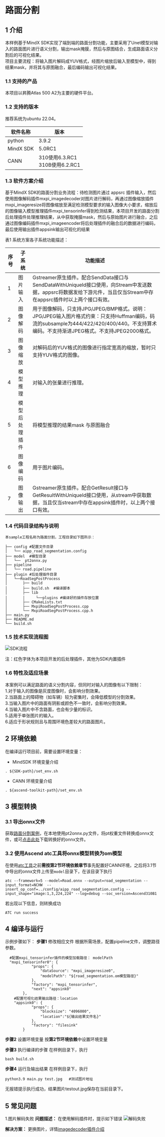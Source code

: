 ﻿
﻿
# 路面分割

## 1 介绍
本样例基于MindX SDK实现了端到端的路面分割功能，主要采用了Unet模型对输入的路面图片进行语义分割，输出mask掩膜，然后与原图结合，生成路面语义分割后的可视化结果。<br>
项目主要流程：将输入图片解码成YUV格式，经图片缩放后输入至模型中，得到结果mask，并将其与原图融合，最后编码输出可视化结果。

### 1.1 支持的产品
本项目以昇腾Atlas 500 A2为主要的硬件平台。


### 1.2 支持的版本
推荐系统为ubuntu 22.04。

| 软件名称 | 版本   |
| -------- | ------ |
| python    | 3.9.2     | 
| MindX SDK     |    5.0RC1    |
| CANN | 310使用6.3.RC1<br>310B使用6.2.RC1 |

### 1.3 软件方案介绍
基于MindX SDK的路面分割业务流程：待检测图片通过 appsrc 插件输入，然后使用图像解码插件mxpi_imagedecoder对图片进行解码，再通过图像缩放插件mxpi_imageresize将图像缩放至满足检测模型要求的输入图像大小要求，缩放后的图像输入模型推理插件mxpi_tensorinfer得到检测结果，本项目开发的路面分割后处理插件处理推理结果，从中获取掩膜mask，然后与原始图片进行融合，之后通过图像编码插件mxpi_imageencoder将后处理插件的融合后的数据进行编码，最后使用输出插件appsink输出可视化的结果

表1 系统方案各子系统功能描述：

| 序号 |  子系统  | 功能描述     |
| ---- | ------   | ------------ |
| 1    | 图片输入  | 	Gstreamer原生插件。配合SendData接口与SendDataWithUniqueId接口使用，向Stream中发送数据，appsrc将数据发给下游元件，当且仅当Stream中存在appsrc插件时以上两个接口有效。 |
| 2    | 图像解码    | 用于图像解码，只支持JPG/JPEG/BMP格式。说明：JPG/JPEG输入图片格式约束：只支持Huffman编码，码流的subsample为444/422/420/400/440。不支持算术编码。不支持渐进JPEG格式。不支持JPEG2000格式。 |
| 3   | 图像缩放    | 对解码后的YUV格式的图像进行指定宽高的缩放，暂时只支持YUV格式的图像。 |
| 4    | 模型推理    | 对输入的张量进行推理。 |
| 5    | 模型后处理插件  | 将模型推理的结果mask 与原图融合|
| 6    | 图像编码    | 用于图片编码。 |
| 7   | 图像输出    | Gstreamer原生插件。配合GetResult接口与GetResultWithUniqueId接口使用，从stream中获取数据，当且仅当stream中存在appsink插件时，以上两个接口有效。 |


### 1.4 代码目录结构与说明
```
本sample工程名称为路面分割，工程目录如下图所示：

├── config #配置文件目录
│   └── aipp_road_segmentation.config
├── model  #模型目录
│  	└──  pt2onnx.py  
├── pipeline
│   └── road.pipeline
├── plugin #后处理插件目录
│ 	└──RoadSegPostProcess
│		├── build
│		├── build.sh  #编译脚本
│		├── lib 
│		│     └──plugins #编译好的插件存放位置
│ 		├── CMakeLists.txt
│   	├── MxpiRoadSegPostProcess.cpp
│  		└── MxpiRoadSegPostProcess.cpp.h
├── main.py
├── README.md
└── build.sh
```

### 1.5 技术实现流程图
![SDK流程](../RoadSegmentation/image/SDK_process.png)

注：红色字体为本项目开发的后处理插件，其他为SDK内置插件

### 1.6 特性及适应场景
本案例可以满足路面的语义分割内容，但同时对输入的图像有以下限制：<br>
1.对于输入的图像是灰度图像时，会影响分割效果。<br>
2.当路面上的障碍物（如车辆）较为密集时，会降低模型的分割效果。<br>
3.当输入图片中的路面有阴影或颜色不一致时，会影响分割效果。<br>
4.当输入图片中不含路面，也会有少量的标识。<br>
5.适用于单张图片的输入。<br>
6.适应于形状规则且与周围环境色差较大的路面图片。<br>

## 2 环境依赖
在编译运行项目前，需要设置环境变量：

- MindSDK 环境变量介绍
```
. ${SDK-path}/set_env.sh
```
- CANN 环境变量介绍
```
. ${ascend-toolkit-path}/set_env.sh
```

## 3 模型转换
### 3.1 导出onnx文件
  获取[路面分割案例](https://github.com/tunafatih/Road-Free-Space-Segmentation-Internship-Project)，在本地使用pt2onnx.py文件，将pt权重文件转换成onnx文件，或可[点击此处](https://mindx.sdk.obs.cn-north-4.myhuaweicloud.com/mindxsdk-referenceapps%20/contrib/RoadSegmentation/model.zip)下载转换好的onnx文件。
### 3.2 使用Ascend atc工具将onnx模型转换为om模型
在使用[atc工具](https://gitee.com/ascend/docs-openmind/blob/master/guide/mindx/sdk/tutorials/%E5%8F%82%E8%80%83%E8%B5%84%E6%96%99.md)之前**需按第2节环境依赖章节**事先配置好CANN环境，之后将3.1节中导出的onnx文件上传至```model```目录下，在该目录下执行
```
atc --framework=5 --model=Road.onnx --output=road_segmentation --input_format=NCHW  --insert_op_conf=../config/aipp_road_segmentation.config --input_shape="image:1,3,224,224" --log=debug --soc_version=Ascend310B1  
```
若出现以下信息，则转换成功
```
ATC run success
```
## 4 编译与运行

示例步骤如下：
**步骤1** 修改相应文件
根据所需场景，配置pipeline文件，调整路径参数。
```
  #配置mxpi_tensorinfer插件的模型加载路径： modelPath
  "mxpi_tensorinfer0": {
            "props": {
                "dataSource": "mxpi_imageresize0",
                "modelPath": "${road_segmentation.om模型路径}"
            },
            "factory": "mxpi_tensorinfer",
            "next": "appsink0"
        },
	#配置可视化结果输出路径：location
	"appsink0": {
            "props": {
                "blocksize": "4096000",
				"location":"${输出结果文件名}" 
            },
            "factory": "filesink"
        }
```

**步骤2** 设置环境变量
按**第2节环境依赖**中设置环境变量

**步骤3** 执行编译的步骤
在样例目录下，执行
```
bash build.sh
```
**步骤4** 运行及输出结果
在样例目录下，执行
```
python3.9 main.py test.jpg   #测试图片地址
```
无报错提示执行成功，结果图片testout.jpg保存在当前目录下。

## 5 常见问题

1.图片解码失败
**问题描述：**  在使用解码插件时，提示如下错误
![解码失败](../RoadSegmentation/image/imagedecoder_error.png)

**解决方案：** 更换图片，详情[imagedecoder插件介绍](https://www.hiascend.com/document/detail/zh/mind-sdk/204/vision/mxvisionug/mxvisionug_0115.html)


